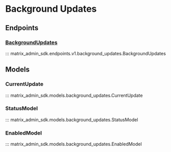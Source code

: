 # Background Updates

## Endpoints
### [BackgroundUpdates](https://matrix-org.github.io/synapse/latest/usage/administration/admin_api/background_updates.html)
::: matrix_admin_sdk.endpoints.v1.background_updates.BackgroundUpdates

## Models
### CurrentUpdate
::: matrix_admin_sdk.models.background_updates.CurrentUpdate
### StatusModel
::: matrix_admin_sdk.models.background_updates.StatusModel
### EnabledModel
::: matrix_admin_sdk.models.background_updates.EnabledModel
